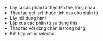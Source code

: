 - Lấy ra các phần tử theo tên thẻ, lồng nhau
- Thao tác get-set thuộc tính css cho phần tử
- Lấy nội dung html
- Lặp qua các phần tử sử dụng this
- Thao tác với dòng chẵn lẻ trong bảng
- Kết hợp với id selector